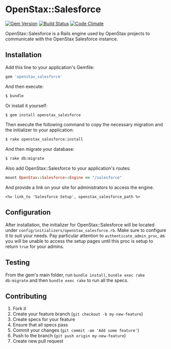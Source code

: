 # OpenStax::Salesforce

[![Gem Version](https://badge.fury.io/rb/openstax_salesforce.svg)](http://badge.fury.io/rb/fine_print)
[![Build Status](https://travis-ci.org/openstax/openstax_salesforce.svg?branch=master)](https://travis-ci.org/openstax/openstax_salesforce)
[![Code Climate](https://codeclimate.com/github/openstax/openstax_salesforce/badges/gpa.svg)](https://codeclimate.com/github/openstax/openstax_salesforce)

OpenStax::Salesforce is a Rails engine used by OpenStax projects to communicate with the OpenStax Salesforce instance.

## Installation

Add this line to your application's Gemfile:

```rb
gem 'openstax_salesforce'
```

And then execute:

```sh
$ bundle
```

Or install it yourself:

```sh
$ gem install openstax_salesforce
```

Then execute the following command to copy the necessary migration and the initializer to your application:

```sh
$ rake openstax_salesforce:install
```

And then migrate your database:

```sh
$ rake db:migrate
```

Also add OpenStax::Salesforce to your application's routes:

```rb
mount OpenStax::Salesforce::Engine => "/salesforce"
```

And provide a link on your site for administrators to access the engine.

```erb
<%= link_to 'Salesforce Setup', openstax_salesforce_path %>
```

## Configuration

After installation, the initializer for OpenStax::Salesforce will be located under
`config/initializers/openstax_salesforce.rb`. Make sure to configure it to suit
your needs. Pay particular attention to `authenticate_admin_proc`,
as you will be unable to access the setup pages until this proc is setup to return
`true` for your admins.

## Testing

From the gem's main folder, run `bundle install`,
`bundle exec rake db:migrate` and then
`bundle exec rake` to run all the specs.

## Contributing

1. Fork it
2. Create your feature branch (`git checkout -b my-new-feature`)
3. Create specs for your feature
4. Ensure that all specs pass
5. Commit your changes (`git commit -am 'Add some feature'`)
6. Push to the branch (`git push origin my-new-feature`)
7. Create new pull request
